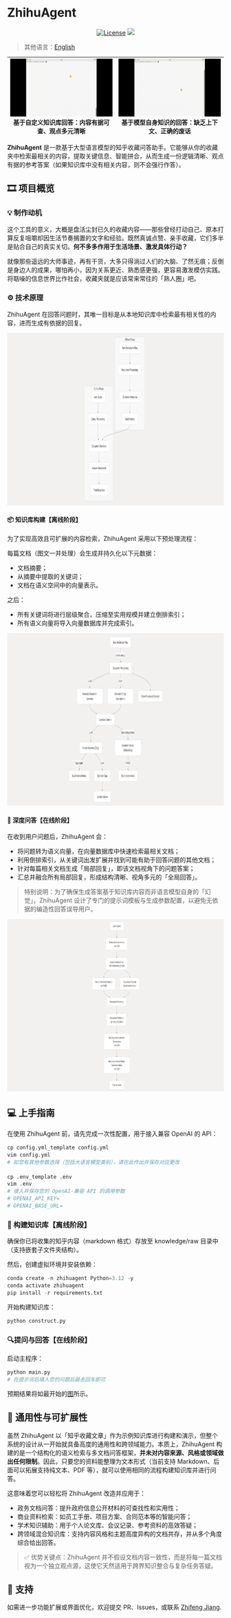 # ZhihuAgent

<p align="center">
    <a href="https://github.com/SamuelGong/ZhihuAgent/blob/main/LICENSE"><img src="https://img.shields.io/github/license/SamuelGong/ZhihuAgent?color=yellow" alt="License"></a>
    <img src="https://badges.toozhao.com/badges/01JTNPK31TWKW54KJPBGMGWG2G/green.svg" />
</p>

> 其他语言：[English](README_EN.md)

| ![](assets/ZhihuAgent.gif)<br>基于自定义知识库回答：内容有据可查、观点多元清晰 | ![](assets/baseline.gif)<br>基于模型自身知识的回答：缺乏上下文、正确的废话 |
|:--------------------------------------------------:|:------------------------------------------------------:|

**ZhihuAgent** 是一款基于大型语言模型的知乎收藏问答助手。它能够从你的收藏夹中检索最相关的内容，提取关键信息、智能拼合，从而生成一份逻辑清晰、观点有据的参考答案（如果知识库中没有相关内容，则不会强行作答）。

## 🎞️ 项目概览

### 💡 制作动机

这个工具的意义，大概是盘活尘封已久的收藏内容——那些曾经打动自己、原本打算反复咀嚼却因生活节奏搁置的文字和经验。既然真诚点赞、亲手收藏，它们多半是贴合自己的真实关切。**何不多多作用于生活场景、激发具体行动？**

就像那些遥远的大师事迹，再有干货，大多只得淌过人们的大脑、了然无痕；反倒是身边人的成果，哪怕再小，因为关系更近、熟悉感更强，更容易激发模仿实践。将聒噪的信息世界比作社会，收藏夹就是应该常来常往的「熟人圈」吧。

### ⚙️ 技术原理

ZhihuAgent 在回答问题时，其唯一目标是从本地知识库中检索最有相关性的内容，进而生成有依据的回复。

<p align="center">
    <img src="assets/workflow.png" height=400>
</p>

#### 📦 知识库构建【离线阶段】

为了实现高效且可扩展的内容检索，ZhihuAgent 采用以下预处理流程：

每篇文档（图文一并处理）会生成并持久化以下元数据：
- 文档摘要；
- 从摘要中提取的关键词；
- 文档在语义空间中的向量表示。

之后：
- 所有关键词将进行层级聚合，压缩至实用规模并建立倒排索引；
- 所有语义向量将导入向量数据库并完成索引。

<p align="center">
    <img src="assets/construct.png" height=400>
</p>


#### 🤖 深度问答【在线阶段】

在收到用户问题后，ZhihuAgent 会：
- 将问题转为语义向量，在向量数据库中快速检索最相关文档；
- 利用倒排索引，从关键词出发扩展并找到可能有助于回答问题的其他文档；
- 针对每篇相关文档生成「局部回复」，即该文档视角下的问题答案；
- 汇总并融合所有局部回复，形成结构清晰、视角多元的「全局回答」。

> 特别说明：为了确保生成答案基于知识库内容而非语言模型自身的「幻觉」，ZhihuAgent 设计了专门的提示词模板与生成参数配置，以避免无依据的编造性回答误导用户。

<p align="center">
    <img src="assets/generate.png" height=400>
</p>

## 💻 上手指南

在使用 ZhihuAgent 前，请先完成一次性配置，用于接入兼容 OpenAI 的 API：

```python
cp config.yml_template config.yml
vim config.yml
# 如您有其他参数选择（包括大语言模型类别），请在此作出并保存对应更改

cp .env_template .env
vim .env
# 填入并保存您的 OpenAI-兼容 API 的调用参数
# OPENAI_API_KEY=
# OPENAI_BASE_URL=
```

### 🧠 构建知识库【离线阶段】

确保你已将收集的知乎内容（markdown 格式）存放至 knowledge/raw 目录中（支持嵌套子文件夹结构）。

然后，创建虚拟环境并安装依赖：

```python
conda create -n zhihuagent Python=3.12 -y
conda activate zhihuagent
pip install -r requirements.txt
```

开始构建知识库：

```python
python construct.py
```

### 🔍提问与回答【在线阶段】

启动主程序：

```python
python main.py
# 在提示词后填入您的问题后敲击回车即可
```

预期结果将如最开始的[图](assets/ZhihuAgent.gif)所示。


## 🔄 通用性与可扩展性
虽然 ZhihuAgent 以「知乎收藏文章」作为示例知识库进行构建和演示，但整个系统的设计从一开始就具备高度的通用性和跨领域能力。本质上，ZhihuAgent 构建的是一个结构化的语义检索与多文档问答框架，**并未对内容来源、风格或领域做出任何限制**。因此，只要您的资料能整理为文本形式（当前支持 Markdown、后面可以拓展支持纯文本、PDF 等），就可以使用相同的流程构建知识库并进行问答。

这意味着您可以轻松将 ZhihuAgent 改造并应用于：
- 政务文档问答：提升政府信息公开材料的可查找性和实用性；
- 商业资料检索：如员工手册、项目方案、合同范本等的智能问答；
- 学术知识辅助：用于个人论文库、会议记录、参考资料的高效答疑；
- 跨领域混合知识库：支持内容风格和主题高度异构的文档共存，并从多个角度综合给出回答。

> ✅ 优势关键点：ZhihuAgent 并不假设文档内容一致性，而是将每一篇文档视为一个独立观点源，这使它天然适用于跨界知识整合与复杂任务答疑。

## 🤗 支持

如需进一步功能扩展或界面优化，欢迎提交 PR、Issues，或联系 [Zhifeng Jiang](zjiangaj@connect.ust.hk).
